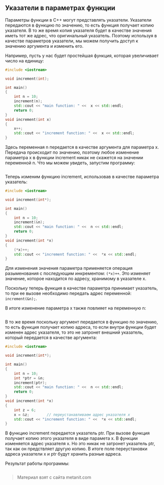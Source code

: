 ## Указатели в параметрах функции

Параметры функции в C++ могут представлять указатели. Указатели передаются в функцию по значению, то есть функция получает копию указателя. В то же время копия указателя будет в качестве значения иметь тот же адрес, что оригинальный указатель. Поэтому используя в качестве параметров указатели, мы можем получить доступ к значению аргумента и изменить его.

Например, пусть у нас будет простейшая функция, которая увеличивает число на единицу:

```cpp
#include <iostream>

void increment(int);

int main()
{
    int n = 10;
    increment(n);
    std::cout << "main function: " <<  x << std::endl;
    return 0;
}
void increment(int x)
{
    x++;
    std::cout << "increment function: " <<  x << std::endl;
}
```

Здесь переменная n передается в качестве аргумента для параметра x. Передача происходит по значению, поэтому любое изменение параметра x в функции increment никак не скажется на значении переменной n. Что мы можем увидеть, запустим программу:

```

```

Теперь изменим функцию increment, использовав в качестве параметра указатель:

```cpp
#include <iostream>

void increment(int*);

int main()
{
    int n = 10;
    increment(&n);
    std::cout << "main function: " <<  n << std::endl;
    return 0;
}
void increment(int *x)
{
    (*x)++;
    std::cout << "increment function: " <<  *x << std::endl;
}
```

Для изменения значения параметра применяется операция разыменования с последующим инкрементом: `(*x)++`. Это изменяет значение, которое находится по адресу, хранимому в указателе x.

Поскольку теперь функция в качестве параметра принимает указатель, то при ее вызове необходимо передать адрес переменной: `increment(&n);`.

В итоге изменение параметра x также повлияет на переменную n:

```

```

В то же время поскольку аргумент передается в функцию по значению, то есть функция получает копию адреса, то если внутри функции будет изменен адрес указателя, то это не затронет внешний указатель, который передается в качестве аргумента:

```cpp
#include <iostream>

void increment(int*);

int main()
{
    int n = 10;
    int *ptr = &n;
    increment(ptr);
    std::cout << "main function: " <<  n << std::endl;
    return 0;
}
void increment(int *x)
{
    int z = 6;
    x = &z;        // переустанавливаем адрес указателя x
    std::cout << "increment function: " <<  *x << std::endl;
}
```

В функцию increment передается указатель ptr. При вызове функция получает копию этого указателя в виде парамета x. В функции изменяется адрес указателя x. Но это никак не затронет указатель ptr, так как он предствляет другую копию. В итоге поле переустановки адреса указатели x и ptr будут хранить разные адреса.

Результат работы программы:

```

```


> Материал взят с сайта metanit.com